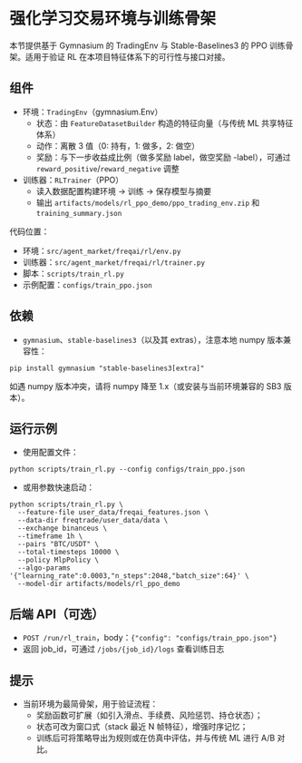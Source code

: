 ﻿# 强化学习交易环境与训练骨架

本节提供基于 Gymnasium 的 TradingEnv 与 Stable-Baselines3 的 PPO 训练骨架。适用于验证 RL 在本项目特征体系下的可行性与接口对接。

## 组件
- 环境：`TradingEnv`（gymnasium.Env）
  - 状态：由 `FeatureDatasetBuilder` 构造的特征向量（与传统 ML 共享特征体系）
  - 动作：离散 3 值（0: 持有，1: 做多，2: 做空）
  - 奖励：与下一步收益成比例（做多奖励 label，做空奖励 -label），可通过 `reward_positive`/`reward_negative` 调整
- 训练器：`RLTrainer`（PPO）
  - 读入数据配置构建环境 → 训练 → 保存模型与摘要
  - 输出 `artifacts/models/rl_ppo_demo/ppo_trading_env.zip` 和 `training_summary.json`

代码位置：
- 环境：`src/agent_market/freqai/rl/env.py`
- 训练器：`src/agent_market/freqai/rl/trainer.py`
- 脚本：`scripts/train_rl.py`
- 示例配置：`configs/train_ppo.json`

## 依赖
- `gymnasium`、`stable-baselines3`（以及其 extras），注意本地 numpy 版本兼容性：
```
pip install gymnasium "stable-baselines3[extra]"
```
如遇 numpy 版本冲突，请将 numpy 降至 1.x（或安装与当前环境兼容的 SB3 版本）。

## 运行示例
- 使用配置文件：
```
python scripts/train_rl.py --config configs/train_ppo.json
```
- 或用参数快速启动：
```
python scripts/train_rl.py \
  --feature-file user_data/freqai_features.json \
  --data-dir freqtrade/user_data/data \
  --exchange binanceus \
  --timeframe 1h \
  --pairs "BTC/USDT" \
  --total-timesteps 10000 \
  --policy MlpPolicy \
  --algo-params '{"learning_rate":0.0003,"n_steps":2048,"batch_size":64}' \
  --model-dir artifacts/models/rl_ppo_demo
```

## 后端 API（可选）
- `POST /run/rl_train`，body：`{"config": "configs/train_ppo.json"}`
- 返回 job_id，可通过 `/jobs/{job_id}/logs` 查看训练日志

## 提示
- 当前环境为最简骨架，用于验证流程：
  - 奖励函数可扩展（如引入滑点、手续费、风险惩罚、持仓状态）；
  - 状态可改为窗口式（stack 最近 N 帧特征），增强时序记忆；
  - 训练后可将策略导出为规则或在仿真中评估，并与传统 ML 进行 A/B 对比。

